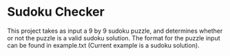 # Sudoku Checker

This project takes as input a 9 by 9 sudoku puzzle, and determines whether or not the puzzle is a valid sudoku solution. The format for the puzzle input can be found in example.txt (Current example is a sudoku solution).